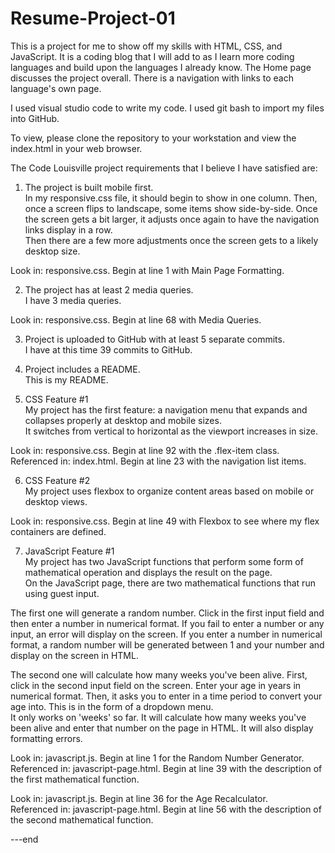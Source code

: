 # Resume-Project-01

This is a project for me to show off my skills with HTML, CSS, and JavaScript. 
It is a coding blog that I will add to as I learn more coding languages and build 
upon the languages I already know. The Home page discusses the project overall. 
There is a navigation with links to each language's own page.

I used visual studio code to write my code. I used git bash to import my files into 
GitHub.

To view, please clone the repository to your workstation and view the index.html in your 
web browser.

The Code Louisville project requirements that I believe I have satisfied are:

1. The project is built mobile first. </br>
In my responsive.css file, it should begin to show in one column. Then, once a screen flips to landscape, some items show side-by-side. Once the screen gets a bit larger, it adjusts once again to have the navigation links display in a row. </br>
Then there are a few more adjustments once the screen gets to a likely desktop size.
                
Look in:  responsive.css. Begin at line 1 with Main Page Formatting.

2. The project has at least 2 media queries. </br>
I have 3 media queries.

Look in:  responsive.css. Begin at line 68 with Media Queries.

3. Project is uploaded to GitHub with at least 5 separate commits. </br>
I have at this time 39 commits to GitHub.

4. Project includes a README. </br>
This is my README.

5. CSS Feature #1  </br>
My project has the first feature:  a navigation menu that expands and collapses properly at desktop and mobile sizes. </br>
It switches from vertical to horizontal as the viewport increases in size.

Look in:  responsive.css. Begin at line 92 with the .flex-item class. </br>
Referenced in:  index.html. Begin at line 23 with the navigation list items.

6. CSS Feature #2 </br>
My project uses flexbox to organize content areas based on mobile or desktop views.

Look in:  responsive.css. Begin at line 49 with Flexbox to see where my flex containers are defined.

7. JavaScript Feature #1 </br>
My project has two JavaScript functions that perform some form of mathematical operation and displays the result on the page. </br>
On the JavaScript page, there are two mathematical functions that run using guest input. </br>

The first one will generate a random number. Click in the first input field and then enter a number in numerical format. If you fail to enter a number or any input, an error will display on the screen. If you enter a number in numerical format, a random number will be generated between 1 and your number and display on the screen in HTML.

The second one will calculate how many weeks you've been alive. First, click in the second input field on the screen. Enter your age in years in numerical format. Then, it asks you to enter in a time period to convert your age into. This is in the form of a dropdown menu. </br>
It only works on 'weeks' so far. It will calculate how many weeks you've been alive and enter that number on the page in HTML. It will also display formatting errors.

Look in:  javascript.js. Begin at line 1 for the Random Number Generator. </br>
Referenced in:  javascript-page.html. Begin at line 39 with the description of the first mathematical function.

Look in:  javascript.js. Begin at line 36 for the Age Recalculator.  </br>
Referenced in:  javascript-page.html. Begin at line 56 with the description of the second mathematical function.


---end
